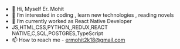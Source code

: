 - 👋 Hi, Myself Er. Mohit
- 👀 I’m interested in coding , learn new technologies , reading novels
- 🌱 I’m currently worked as React Native Developer
- JS,HTML,CSS,PYTHON,,REDUX,REACT NATIVE,C,SQL,POSTGRES,TypeScript
- 📫 How to reach me - ermohit2k18@gmail.com

<!---
ermohitpy/ermohitpy is a ✨ special ✨ repository because its `README.md` (this file) appears on your GitHub profile.
You can click the Preview link to take a look at your changes.
--->

